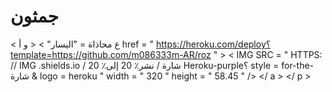# جمثون

< ع  محاذاة = "اليسار" > < و  أ href = " https://heroku.com/deploy؟template=https://github.com/m086333m-AR/roz " >  < IMG  SRC = " HTTPS: // IMG .shields.io / شارة / نشر٪ 20 إلى٪ 20 Heroku-purple؟ style = for-the-شارة & logo = heroku "  width = " 320 "  height = " 58.45 " /> </ a > </ p >
